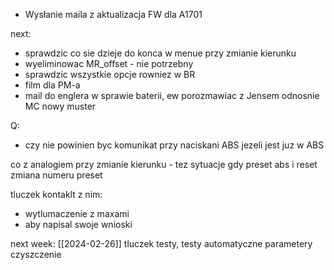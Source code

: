 - Wysłanie maila z aktualizacja FW dla A1701

next:
- sprawdzic co sie dzieje do konca w menue przy zmianie kierunku
- wyeliminowac  MR_offset - nie potrzebny
- sprawdzic wszystkie opcje rowniez w BR
- film dla PM-a
- mail do englera w sprawie baterii, ew porozmawiac z Jensem odnosnie MC nowy muster


Q:
- czy nie powinien byc komunikat przy naciskani ABS jezeli jest juz w ABS

co z analogiem przy zmianie kierunku - tez sytuacje gdy preset abs i reset
zmiana numeru preset

tluczek kontaklt z nim:
- wytlumaczenie z maxami
- aby napisal swoje wnioski



next week: [[2024-02-26]]
tluczek
testy, testy automatyczne
parametery 
czyszczenie